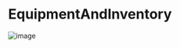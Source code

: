 # EquipmentAndInventory
![image](https://github.com/user-attachments/assets/41b6a30f-d584-4af7-a643-91cd1f015807)
